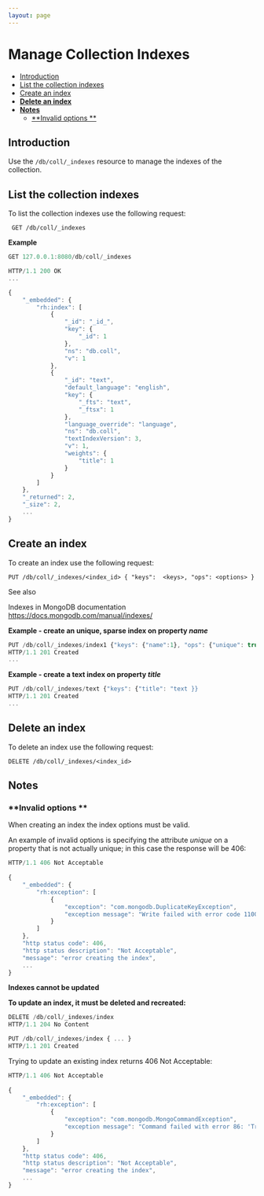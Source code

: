 ```yaml
---
layout: page
---
```


# Manage Collection Indexes

* [Introduction](#introduction)
* [List the collection indexes](#list-the-collection-indexes)
* [Create an index](#create-an-index)
* [<strong>Delete an index</strong>](#delete-an-index)
* [<strong>Notes</strong>](#notes)
    * [**Invalid options **](#invalid-options)

## Introduction

Use the `/db/coll/_indexes` resource to manage the indexes of the
collection.

## List the collection indexes

To list the collection indexes use the following request:

``` plain
 GET /db/coll/_indexes
```

**Example**

``` js
GET 127.0.0.1:8080/db/coll/_indexes 

HTTP/1.1 200 OK
...

{
    "_embedded": {
        "rh:index": [
            {
                "_id": "_id_", 
                "key": {
                    "_id": 1
                }, 
                "ns": "db.coll", 
                "v": 1
            }, 
            {
                "_id": "text", 
                "default_language": "english", 
                "key": {
                    "_fts": "text", 
                    "_ftsx": 1
                }, 
                "language_override": "language", 
                "ns": "db.coll", 
                "textIndexVersion": 3, 
                "v": 1, 
                "weights": {
                    "title": 1
                }
            }
        ]
    }, 
    "_returned": 2, 
    "_size": 2,
    ...
}
```

## Create an index

To create an index use the following request:

``` plain
PUT /db/coll/_indexes/<index_id> { "keys":  <keys>, "ops": <options> }
```

See also

Indexes in MongoDB documentation
<https://docs.mongodb.com/manual/indexes/>

**Example - create an unique, sparse index on property *name***

``` js
PUT /db/coll/_indexes/index1 {"keys": {"name":1}, "ops": {"unique": true, "sparse": true }}
HTTP/1.1 201 Created
...
```

****Example - create a text index on property *title*****

``` js
PUT /db/coll/_indexes/text {"keys": {"title": "text }}
HTTP/1.1 201 Created
...
```

## **Delete an index**

To delete an index use the following request:

``` plain
DELETE /db/coll/_indexes/<index_id>
```

## **Notes**

### **Invalid options **

When creating an index the index options must be valid.

An example of invalid options is specifying the attribute *unique* on a
property that is not actually unique; in this case the response will
be 406:

``` js
HTTP/1.1 406 Not Acceptable
 
{
    "_embedded": {
        "rh:exception": [
            {
                "exception": "com.mongodb.DuplicateKeyException", 
                "exception message": "Write failed with error code 11000 and error message 'E11000 duplicate key error index: test.coll.$name2 dup key: ...."
            }
        ]
    },
    "http status code": 406, 
    "http status description": "Not Acceptable", 
    "message": "error creating the index",
    ...
}
```

**Indexes cannot be updated**

**To update an index, it must be deleted and recreated:**

``` js
DELETE /db/coll/_indexes/index
HTTP/1.1 204 No Content

PUT /db/coll/_indexes/index { ... }
HTTP/1.1 201 Created
```

Trying to update an existing index returns 406 Not Acceptable:

``` js
HTTP/1.1 406 Not Acceptable
 
{
    "_embedded": {
        "rh:exception": [
            {
                "exception": "com.mongodb.MongoCommandException", 
                "exception message": "Command failed with error 86: 'Trying to create an index with same name name with different key spec { name: -1 } vs existing spec { name: 1 }' on server 127.0.0.1:27017. The full response is { 'ok' : 0.0, 'errmsg' : 'Trying to create an index with same name name with different key spec { name: -1 } vs existing spec { name: 1 }', 'code' : 86 }"
            }
        ]
    }, 
    "http status code": 406, 
    "http status description": "Not Acceptable", 
    "message": "error creating the index",
    ...
}
```
